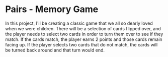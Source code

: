 # Pairs - Memory Game

In this project, I'll be creating a classic game that we all so dearly loved when we were children. There will be a selection of cards flipped over, and the player needs to select two cards in order to turn them over to see if they match. If the cards match, the player earns 2 points and those cards remain facing up. If the player selects two cards that do not match, the cards will be turned back around and that turn would end. 